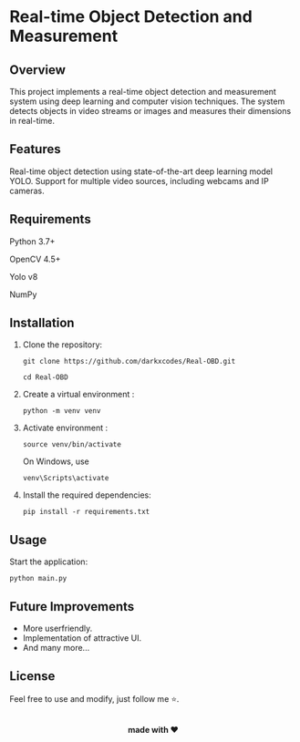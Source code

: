 # Real-time Object Detection and Measurement

## Overview
This project implements a real-time object detection and measurement system using deep learning and computer vision techniques. The system detects objects in video streams or images and measures their dimensions in real-time.

## Features
Real-time object detection using state-of-the-art deep learning model YOLO.
Support for multiple video sources, including webcams and IP cameras.

## Requirements
Python 3.7+

OpenCV 4.5+

Yolo v8

NumPy

## Installation
1. Clone the repository:
   
   ```git clone https://github.com/darkxcodes/Real-OBD.git```
   
   ```cd Real-OBD```

2. Create a virtual environment :
   
   ```python -m venv venv```

3. Activate environment :
   
   ```source venv/bin/activate```
   
   On Windows, use
   
   ``` venv\Scripts\activate ```

5. Install the required dependencies:

   ```pip install -r requirements.txt```

## Usage 

Start the application:
   
   ```python main.py```


## Future Improvements

- More userfriendly.
- Implementation of attractive UI.
- And many more...

## License

Feel free to use and modify, just follow me ⭐.



<p align="center"> 
   <br>
 <span><b>made with ❤</b></span>      
</p>



